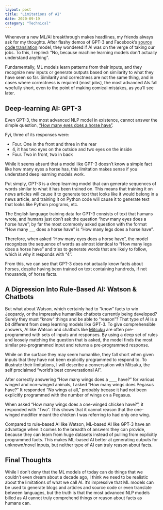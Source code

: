 ```yaml
---
layout: post
title: "Limitations of AI"
date: 2020-09-19
category: "Technical"
---
```


Whenever a new ML/AI breakthrough makes headlines, my friends always ask for my thoughts. After flashy demos of GPT-3 and Facebook’s [source code translation](https://ai.facebook.com/blog/deep-learning-to-translate-between-programming-languages/) model, they wondered if AI was on the verge of taking our jobs. To this, I replied: “No, because machine learning models don't actually understand anything”. 

Fundamentally, ML models learn patterns from their inputs, and they recognize new inputs or generate outputs based on similarity to what they have seen so far. Similarity and correctness are not the same thing, and in cases where correctness is required (most jobs), the most advanced AIs fall woefully short, even to the point of making comical mistakes, as you’ll see later.

## Deep-learning AI: GPT-3

Even GPT-3, the most advanced NLP model in existence, cannot answer the simple question, [“How many eyes does a horse have”](https://aiweirdness.com/post/621186154843324416/all-your-questions-answered).

Fyi, three of its responses were:
- Four. One in the front and three in the rear
- 4, it has two eyes on the outside and two eyes on the inside
- Four. Two in front, two in back

While it seems absurd that a model like GPT-3 doesn’t know a simple fact like how many eyes a horse has, this limitation makes sense if you understand deep learning models work.

Put simply, GPT-3 is a deep learning model that can generate sequences of words similar to what it has been trained on. This means that training it on news articles will cause it to generate text that looks like it would belong in a news article, and training it on Python code will cause it to generate text that looks like Python programs, etc.

The English language training data for GPT-3 consists of text that humans wrote, and humans just don’t ask the question “how many eyes does a horse have”; by far the most commonly asked question with the format “How many ___ does a horse have” is “How many legs does a horse have”. 

Therefore, when asked “How many eyes does a horse have”, the model recognizes the sequence of words as almost identical to “How many legs does a horse have” and tries to generate words that are likely to follow, which is why it responds with “4”. 

From this, we can see that GPT-3 does not actually know facts about horses, despite having been trained on text containing hundreds, if not thousands, of horse facts. 

## A Digression Into Rule-Based AI: Watson & Chatbots

But what about Watson, which certainly had to “know” facts to win Jeopardy, or the impressive humanlike chatbots currently being developed? Surely they must “know” things and be able to “reason”? That type of AI is a bit different from deep learning models like GPT-3. To give comprehensible answers, AI like Watson and chatbots like [Mitsuku](https://www.pandorabots.com/mitsuku/) are often pre-programmed with sets of inputs and responses. By using a deep set of rules and loosely matching the question that is asked, the model finds the most similar pre-programmed input and returns a pre-programmed response.

While on the surface they may seem humanlike, they fall short when given inputs that they have not been explicitly programmed to respond to. To illustrate their limitations, I will describe a conversation with Mitsuku, the self proclaimed “world’s best conversational AI”.

After correctly answering “How many wings does a ____ have?” for various winged and non-winged animals, I asked “How many wings does Pegasus have?” It responded “No wings at all,” probably becase it had not been explicitly programmed with the number of wings on a Pegasus.

When asked “How many wings does a one-winged chicken have?”, it responded with “Two”. This shows that it cannot reason that the one-winged modifier meant the chicken I was referring to had only one wing.

Compared to rule-based AI like Watson, ML-based AI like GPT-3 have an advantage when it comes to the breadth of answers they can provide, because they can learn from huge datasets instead of pulling from explicitly programmed facts. This makes ML-based AI better at generating outputs for unknown/novel inputs, but neither type of AI can truly reason about facts.

## Final Thoughts

While I don’t deny that the ML models of today can do things that we couldn’t even dream about a decade ago, I think we need to be realistic about the limitations of what we call AI. It’s impressive that ML models can be used to generate blogs and articles and source code or even translate between languages, but the truth is that the most advanced NLP models billed as AI cannot truly comprehend things or reason about facts as humans can.
